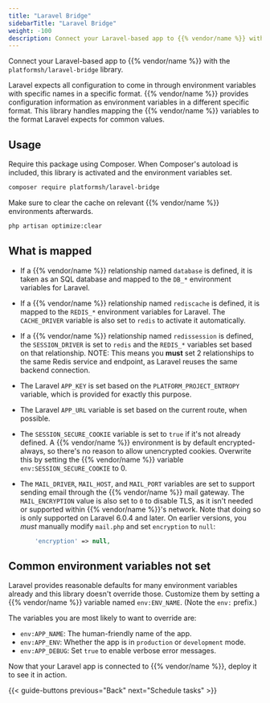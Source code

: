 ```yaml
---
title: "Laravel Bridge"
sidebarTitle: "Laravel Bridge"
weight: -100
description: Connect your Laravel-based app to {{% vendor/name %}} with Laravel Bridge.
---
```


Connect your Laravel-based app to {{% vendor/name %}} with the `platformsh/laravel-bridge` library.

Laravel expects all configuration to come in through environment variables with specific names in a specific format.
{{% vendor/name %}} provides configuration information as environment variables in a different specific format.
This library handles mapping the {{% vendor/name %}} variables to the format Laravel expects for common values.

## Usage

Require this package using Composer.
When Composer's autoload is included, this library is activated and the environment variables set.

```bash
composer require platformsh/laravel-bridge
```

Make sure to clear the cache on relevant {{% vendor/name %}} environments afterwards.

```bash
php artisan optimize:clear
```

## What is mapped

*   If a {{% vendor/name %}} relationship named `database` is defined,
    it is taken as an SQL database and mapped to the `DB_*` environment variables for Laravel.
*   If a {{% vendor/name %}} relationship named `rediscache` is defined,
    it is mapped to the `REDIS_*` environment variables for Laravel.
    The `CACHE_DRIVER` variable is also set to `redis` to activate it automatically.
*   If a {{% vendor/name %}} relationship named `redissession` is defined,
    the `SESSION_DRIVER` is set to `redis` and the `REDIS_*` variables set based on that relationship.
    NOTE: This means you **must** set 2 relationships to the same Redis service and endpoint,
    as Laravel reuses the same backend connection.
*   The Laravel `APP_KEY` is set based on the `PLATFORM_PROJECT_ENTROPY` variable,
    which is provided for exactly this purpose.
*   The Laravel `APP_URL` variable is set based on the current route, when possible.
*   The `SESSION_SECURE_COOKIE` variable is set to `true` if it's not already defined.
    A {{% vendor/name %}} environment is by default encrypted-always,
    so there's no reason to allow unencrypted cookies.
    Overwrite this by setting the {{% vendor/name %}} variable `env:SESSION_SECURE_COOKIE` to 0.
*   The `MAIL_DRIVER`, `MAIL_HOST`, and `MAIL_PORT` variables are set
    to support sending email through the {{% vendor/name %}} mail gateway.
    The `MAIL_ENCRYPTION` value is also set to `0` to disable TLS,
    as it isn't needed or supported within {{% vendor/name %}}'s network.
    Note that doing so is only supported on Laravel 6.0.4 and later.
    On earlier versions, you *must* manually modify `mail.php` and set `encryption` to `null`:

    ```php
        'encryption' => null,
    ```

## Common environment variables not set

Laravel provides reasonable defaults for many environment variables already
and this library doesn't override those.
Customize them by setting a {{% vendor/name %}} variable named `env:ENV_NAME`.
(Note the `env:` prefix.)

The variables you are most likely to want to override are:

*   `env:APP_NAME`: The human-friendly name of the app.
*   `env:APP_ENV`: Whether the app is in `production` or `development` mode.
*   `env:APP_DEBUG`: Set `true` to enable verbose error messages.

Now that your Laravel app is connected to {{% vendor/name %}}, deploy it to see it in action.

{{< guide-buttons previous="Back" next="Schedule tasks" >}}
